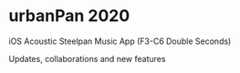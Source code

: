 # urbanPan 2020
iOS Acoustic Steelpan Music App (F3-C6 Double Seconds) 

Updates, collaborations and new features
